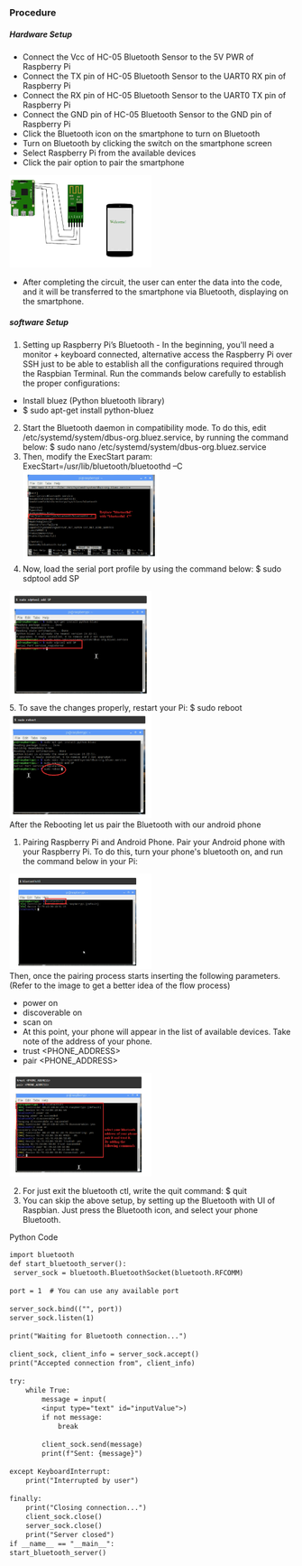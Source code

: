 ### Procedure

##### Hardware Setup

- Connect the Vcc of HC-05 Bluetooth Sensor to the 5V PWR of Raspberry Pi
- Connect the TX pin of HC-05 Bluetooth Sensor to the UART0 RX pin of Raspberry Pi
- Connect the RX pin of HC-05 Bluetooth Sensor to the UART0 TX pin of Raspberry Pi
- Connect the GND pin of HC-05 Bluetooth Sensor to the GND pin of Raspberry Pi
- Click the Bluetooth icon on the smartphone to turn on Bluetooth
- Turn on Bluetooth by clicking the switch on the smartphone screen
- Select Raspberry Pi from the available devices
- Click the pair option to pair the smartphone

 <div><img src="./images/diagram.png" alt="conventional databse" width="50%"></div>

- After completing the circuit, the user can enter the data into the code, and it will be transferred to the smartphone via Bluetooth, displaying on the smartphone.

##### software Setup

1. Setting up Raspberry Pi’s Bluetooth - In the beginning, you'll need a monitor + keyboard connected, alternative access the Raspberry Pi over SSH just to be able to establish all the configurations required through the Raspbian Terminal.
   Run the commands below carefully to establish the proper configurations:

- Install bluez (Python bluetooth library)
- $ sudo apt-get install python-bluez

2. Start the Bluetooth daemon in compatibility mode. To do this, edit /etc/systemd/system/dbus-org.bluez.service, by running the command below:
   $ sudo nano /etc/systemd/system/dbus-org.bluez.service
3. Then, modify the ExecStart param:
   ExecStart=/usr/lib/bluetooth/bluetoothd –C
   <img src="./images/7.1.png" alt="conventional databse" width="50%"></div>
4. Now, load the serial port profile by using the command below:
   $ sudo sdptool add SP

<div><img src="./images/exp72.png" alt="conventional databse" width="50%"></div> 
5. To save the changes properly, restart your Pi:
$ sudo reboot

<div>
<img src="./images/exp73.png" alt="conventional databse" width="50%"></div> 
After the Rebooting let us pair the Bluetooth with our android phone

1. Pairing Raspberry Pi and Android Phone.
Pair your Android phone with your Raspberry Pi. To do this, turn your phone's bluetooth on, and run the command below in your Pi:
<div><img src="./images/exp75.png" alt="conventional databse" width="50%"></div> 
Then, once the pairing process starts inserting the following parameters. (Refer to the image to get a better idea of the flow process)

- power on
- discoverable on
- scan on
- At this point, your phone will appear in the list of available devices. Take note of the address of your phone.
- trust <PHONE_ADDRESS>
- pair <PHONE_ADDRESS>
<div><img src="./images/exp76.png" alt="conventional databse" width="50%"></div>

2. For just exit the bluetooth ctl, write the quit command:
   $ quit
3. You can skip the above setup, by setting up the Bluetooth with UI of Raspbian. Just press the Bluetooth icon, and select your phone Bluetooth.

Python Code

    import bluetooth
    def start_bluetooth_server():
     server_sock = bluetooth.BluetoothSocket(bluetooth.RFCOMM)

    port = 1  # You can use any available port

    server_sock.bind(("", port))
    server_sock.listen(1)

    print("Waiting for Bluetooth connection...")

    client_sock, client_info = server_sock.accept()
    print("Accepted connection from", client_info)

    try:
        while True:
            message = input(
            <input type="text" id="inputValue">)
            if not message:
                break

            client_sock.send(message)
            print(f"Sent: {message}")

    except KeyboardInterrupt:
        print("Interrupted by user")

    finally:
        print("Closing connection...")
        client_sock.close()
        server_sock.close()
        print("Server closed")
    if __name__ == "__main__":
    start_bluetooth_server()
